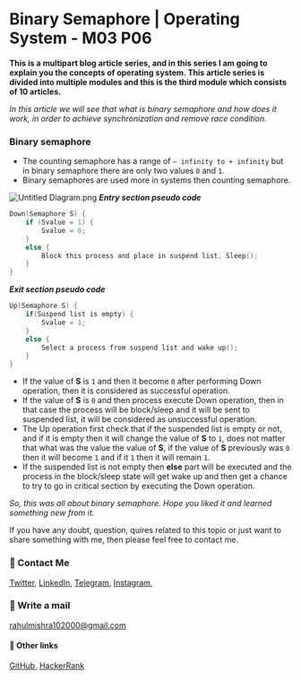 # Binary Semaphore | Operating System - M03 P06 

**This is a multipart blog article series, and in this series I am going to explain you the concepts of operating system. This article series is divided into multiple modules and this is the third module which consists of 10 articles.**

_In this article we will see that what is binary semaphore and how does it work, in order to achieve synchronization and remove race condition._

### Binary semaphore
- The counting semaphore has a range of `– infinity to + infinity` but in binary semaphore there are only two values `0` and `1`.
- Binary semaphores are used more in systems then counting semaphore.

<!-- Image will come here -->

![Untitled Diagram.png](https://cdn.hashnode.com/res/hashnode/image/upload/v1607068944472/_86eBp0rN.png)
***Entry section pseudo code***
```c
Down(Semaphore S) {
    if (Svalue = 1) {
        Svalue = 0;
    }
    else {
        Block this process and place in suspend list, Sleep();
    }
}
```
***Exit section pseudo code***
```c
Up(Semaphore S) {
    if(Suspend list is empty) {
        Svalue = 1;   
    }
    else {
        Select a process from suspend list and wake up();
    }
}
```
- If the value of **S** is `1` and then it become `0` after performing Down operation, then it is considered as successful operation.
- If the value of **S** is `0` and then process execute Down operation, then in that case the process will be block/sleep and it will be sent to suspended list, it will be considered as unsuccessful operation.
- The Up operation first check that if the suspended list is empty or not, and if it is empty then it will change the value of **S** to `1`, does not matter that what was the value the value of **S**, if the value of **S** previously was `0` then it will become `1` and if it `1` then it will remain `1`.
- If the suspended list is not empty then **else** part will be executed and the process in the block/sleep state will get wake up and then get a chance to try to go in critical section by executing the Down operation.

_So, this was all about binary semaphore. Hope you liked it and learned something new from it._

If you have any doubt, question, quires related to this topic or just want to share something with me, then please feel free to contact me.    

### 📱 Contact Me

[Twitter](https://twitter.com/r_mishra10),
[LinkedIn](https://www.linkedin.com/in/rahul-mishra-66210b185),
[Telegram](https://t.me/rahul_mishra10),
[Instagram](https://www.instagram.com/rahul_mishra10/?hl=en),

### 📧 Write a mail
<rahulmishra102000@gmail.com>

#### 🚀 Other links

[GitHub](https://github.com/rahulMishra05),
[HackerRank](https://www.hackerrank.com/rahulmishra10201)